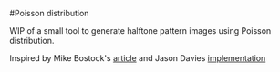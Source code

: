 #Poisson distribution

WIP of a small tool to generate halftone pattern images using Poisson distribution. 

Inspired by Mike Bostock's [article](http://bost.ocks.org/mike/algorithms/) and Jason Davies [implementation](http://www.jasondavies.com/poisson-disc/) 


